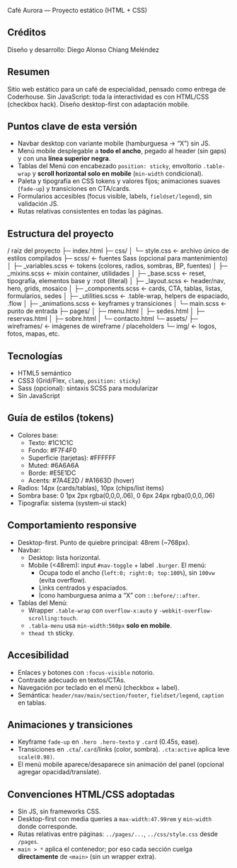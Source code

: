 Café Aurora — Proyecto estático (HTML + CSS)

Créditos
--------
Diseño y desarrollo: Diego Alonso Chiang Meléndez

Resumen
-------
Sitio web estático para un café de especialidad, pensado como entrega de Coderhouse. Sin JavaScript: toda la interactividad es con HTML/CSS (checkbox hack). Diseño desktop-first con adaptación mobile.

Puntos clave de esta versión
----------------------------
- Navbar desktop con variante mobile (hamburguesa → “X”) sin JS.
- Menú mobile desplegable a **todo el ancho**, pegado al header (sin gaps) y con una **línea superior negra**.
- Tablas del Menú con encabezado `position: sticky`, envoltorio `.table-wrap` y **scroll horizontal solo en mobile** (`min-width` condicional).
- Paleta y tipografía en CSS tokens y valores fijos; animaciones suaves (`fade-up`) y transiciones en CTA/cards.
- Formularios accesibles (focus visible, labels, `fieldset/legend`), sin validación JS.
- Rutas relativas consistentes en todas las páginas.

Estructura del proyecto
-----------------------
/               raíz del proyecto
├─ index.html
├─ css/
│  └─ style.css                 ← archivo único de estilos compilados
├─ scss/                        ← fuentes Sass (opcional para mantenimiento)
│  ├─ _variables.scss           ← tokens (colores, radios, sombras, BP, fuentes)
│  ├─ _mixins.scss              ← mixin container, utilidades
│  ├─ _base.scss                ← reset, tipografía, elementos base y :root (literal)
│  ├─ _layout.scss              ← header/nav, hero, grids, mosaico
│  ├─ _components.scss          ← cards, CTA, tablas, listas, formularios, sedes
│  ├─ _utilities.scss           ← .table-wrap, helpers de espaciado, .flow
│  ├─ _animations.scss          ← keyframes y transiciones
│  └─ main.scss                 ← punto de entrada
├─ pages/
│  ├─ menu.html
│  ├─ sedes.html
│  ├─ reservas.html
│  ├─ sobre.html
│  └─ contacto.html
└─ assets/
   ├─ wireframes/               ← imágenes de wireframe / placeholders
   └─ img/                      ← logos, fotos, mapas, etc.

Tecnologías
-----------
- HTML5 semántico
- CSS3 (Grid/Flex, `clamp`, `position: sticky`)
- Sass (opcional): sintaxis SCSS para modularizar
- Sin JavaScript

Guía de estilos (tokens)
------------------------
- Colores base:
  - Texto: #1C1C1C
  - Fondo: #F7F4F0
  - Superficie (tarjetas): #FFFFFF
  - Muted: #6A6A6A
  - Borde: #E5E1DC
  - Acents: #7A4E2D / #A1663D (hover)
- Radios: 14px (cards/tablas), 10px (chips/list items)
- Sombra base: 0 1px 2px rgba(0,0,0,.06), 0 6px 24px rgba(0,0,0,.06)
- Tipografía: sistema (system-ui stack)

Comportamiento responsive
-------------------------
- Desktop-first. Punto de quiebre principal: 48rem (~768px).
- Navbar:
  - Desktop: lista horizontal.
  - Mobile (<48rem): input `#nav-toggle` + label `.burger`. El menú:
    - Ocupa todo el ancho (`left:0; right:0; top:100%`), sin `100vw` (evita overflow).
    - Links centrados y espaciados.
    - Ícono hamburguesa anima a “X” con `::before/::after`.
- Tablas del Menú:
  - Wrapper `.table-wrap` con `overflow-x:auto` y `-webkit-overflow-scrolling:touch`.
  - `.tabla-menu` usa `min-width:560px` **solo en mobile**.
  - `thead th` sticky.

Accesibilidad
-------------
- Enlaces y botones con `:focus-visible` notorio.
- Contraste adecuado en textos/CTAs.
- Navegación por teclado en el menú (checkbox + label).
- Semántica: `header/nav/main/section/footer`, `fieldset/legend`, `caption` en tablas.

Animaciones y transiciones
--------------------------
- Keyframe `fade-up` en `.hero .hero-texto` y `.card` (0.45s, ease).
- Transiciones en `.cta`/`.card`/links (color, sombra). `.cta:active` aplica leve `scale(0.98)`.
- El menú mobile aparece/desaparece sin animación del panel (opcional agregar opacidad/translate).

Convenciones HTML/CSS adoptadas
-------------------------------
- Sin JS, sin frameworks CSS.
- Desktop-first con media queries a `max-width:47.99rem` y `min-width` donde corresponde.
- Rutas relativas entre páginas: `../pages/...`, `../css/style.css` desde `/pages`.
- `main > *` aplica el contenedor; por eso cada sección cuelga **directamente** de `<main>` (sin un wrapper extra).
